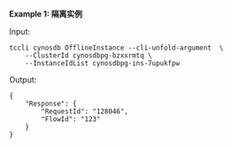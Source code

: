 **Example 1: 隔离实例**



Input: 

```
tccli cynosdb OfflineInstance --cli-unfold-argument  \
    --ClusterId cynosdbpg-bzxxrmtq \
    --InstanceIdList cynosdbpg-ins-7upukfpw
```

Output: 
```
{
    "Response": {
        "RequestId": "128046",
        "FlowId": "123"
    }
}
```

